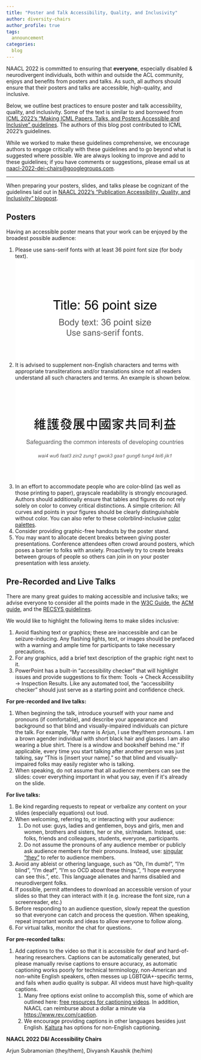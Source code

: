 ```yaml
---
title: "Poster and Talk Accessibility, Quality, and Inclusivity"
author: diversity-chairs
author_profile: true
tags:
  announcement
categories:
  blog
---
```


NAACL 2022 is committed to ensuring that **everyone**, especially disabled & neurodivergent individuals, both within and outside the ACL community, enjoys and benefits from posters and talks. As such, all authors should ensure that their posters and talks are accessible, high-quality, and inclusive.

Below, we outline best practices to ensure poster and talk accessibility, quality, and inclusivity. Some of the text is similar to and borrowed from [ICML 2022’s “Making ICML Papers, Talks, and Posters Accessible and Inclusive” guidelines](https://icml.cc/Conferences/2022/AccessiblePapersAndTalks). The authors of this blog post contributed to ICML 2022’s guidelines.

While we worked to make these guidelines comprehensive, we encourage authors to engage critically with these guidelines and to go beyond what is suggested where possible. We are always looking to improve and add to these guidelines; if you have comments or suggestions, please email us at [naacl-2022-dei-chairs@googlegroups.com](mailto:naacl-2022-dei-chairs@googlegroups.com). 

---

When preparing your posters, slides, and talks please be cognizant of the guidelines laid out in  [NAACL 2022’s “Publication Accessibility, Quality, and Inclusivity” blogpost](https://2022.naacl.org/blog/publication-accessibility-quality-inclusivity/).

## Posters

Having an accessible poster means that your work can be enjoyed by the broadest possible audience:
1. Please use sans-serif fonts with at least 36 point font size (for body text). ![36 point size for body text and 56 for title text.](/assets/images/diversity-blog/title.png)
2. It is advised to supplement non-English characters and terms with appropriate transliterations and/or translations since not all readers understand all such characters and terms. An example is shown below. ![For example, the sentence 維護發展中國家共同利益 translates to Safeguarding the common interests of developing countries which is pronounced as wai4 wu6 faat3 zin2 zung1 gwok3 gaa1 gung6 tung4 lei6 jik1 in Cantonese (note that the numerals are the tones).](/assets/images/diversity-blog/multilingual.png)
3. In an effort to accommodate people who are color-blind (as well as those printing to paper), grayscale readability is strongly encouraged. Authors should additionally ensure that tables and figures do not rely solely on color to convey critical distinctions. A simple criterion: All curves and points in your figures should be clearly distinguishable without color. You can also refer to these colorblind-inclusive [color palettes](https://davidmathlogic.com/colorblind/#%23D81B60-%231E88E5-%23FFC107-%23004D40).
4. Consider providing graphic-free handouts by the poster stand.
5. You may want to allocate decent breaks between giving poster presentations. Conference attendees often crowd around posters, which poses a barrier to folks with anxiety. Proactively try to create breaks between groups of people so others can join in on your poster presentation with less anxiety.

## Pre-Recorded and Live Talks

There are many great guides to making accessible and inclusive talks; we advise everyone to consider all the points made in the [W3C Guide](https://www.w3.org/WAI/teach-advocate/accessible-presentations/), the [ACM guide](https://dl.acm.org/doi/10.1145/3085564), and the [RECSYS guidelines](https://recsys.acm.org/recsys19/presentation-guidelines/).

We would like to highlight the following items to make slides inclusive:
1. Avoid flashing text or graphics; these are inaccessible and can be seizure-inducing. Any flashing lights, text, or images should be prefaced with a warning and ample time for participants to take necessary precautions.
2. For any graphics, add a brief text description of the graphic right next to it.
3. PowerPoint has a built-in “accessibility checker” that will highlight issues and provide suggestions to fix them: Tools → Check Accessibility → Inspection Results. Like any automated tool, the “accessibility checker” should just serve as a starting point and confidence check.

**For pre-recorded and live talks:**

1. When beginning the talk, introduce yourself with your name and pronouns (if comfortable), and describe your appearance and background so that blind and visually-impaired individuals can picture the talk. For example, “My name is Arjun, I use they/them pronouns. I am a brown agender individual with short black hair and glasses. I am also wearing a blue shirt. There is a window and bookshelf behind me.” If applicable, every time you start talking after another person was just talking, say “This is [insert your name].” so that blind and visually-impaired folks may easily register who is talking.
2. When speaking, do not assume that all audience members can see the slides: cover everything important in what you say, even if it's already on the slide.

**For live talks:**

1. Be kind regarding requests to repeat or verbalize any content on your slides (especially equations) out loud.
2. When welcoming, referring to, or interacting with your audience:
    1. Do not use: guys, ladies and gentlemen, boys and girls, men and women, brothers and sisters, her or she, sir/madam. Instead, use: folks, friends and colleagues, students, everyone, participants.
    2. Do not assume the pronouns of any audience member or publicly ask audience members for their pronouns. Instead, use: [singular “they”](https://apastyle.apa.org/style-grammar-guidelines/grammar/singular-they)  to refer to audience members.
3. Avoid any ableist or othering language, such as “Oh, I’m dumb!”, “I’m blind”, “I’m deaf”, “I’m so OCD about these things.”, “I hope everyone can see this.”, etc. This language alienates and harms disabled and neurodivergent folks.
4. If possible, permit attendees to download an accessible version of your slides so that they can interact with it (e.g. increase the font size, run a screenreader, etc.)
5. Before responding to an audience question, slowly repeat the question so that everyone can catch and process the question. When speaking, repeat important words and ideas to allow everyone to follow along.
6. For virtual talks, monitor the chat for questions.

**For pre-recorded talks:**

1. Add captions to the video so that it is accessible for deaf and hard-of-hearing researchers. Captions can be automatically generated, but please manually revise captions to ensure accuracy, as automatic captioning works poorly for technical terminology, non-American and non-white English speakers, often messes up LGBTQIA+-specific terms, and fails when audio quality is subpar. All videos must have high-quality captions.
    1. Many free options exist online to accomplish this, some of which are outlined here: [free resources for captioning videos](https://www.washington.edu/accessibility/videos/free-captioning/). In addition, NAACL can reimburse about a dollar a minute via https://www.rev.com/caption.
    2. We encourage providing captions in other languages besides just English. [Kaltura](https://it.umn.edu/services-technologies/how-tos/kaltura-automatic-captions-languages) has options for non-English captioning. 

**NAACL 2022 D&I Accessibility Chairs**

Arjun Subramonian (they/them), Divyansh Kaushik (he/him)
